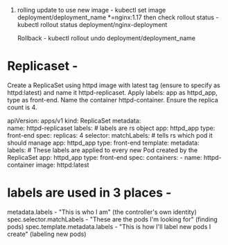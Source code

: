 1. rolling update to use new image - 
   kubectl set image deployment/deployment_name *=nginx:1.17
   then check rollout status - kubectl rollout status deployment/nginx-deployment
   
   Rollback - kubectl rollout undo deployment/deployment_name

# Replicaset - 
Create a ReplicaSet using httpd image with latest tag (ensure to specify as httpd:latest) and name it httpd-replicaset.
Apply labels: app as httpd_app, type as front-end.
Name the container httpd-container. Ensure the replica count is 4.

apiVersion: apps/v1
kind: ReplicaSet
metadata:               
  name: httpd-replicaset
  labels:                  # labels are rs object
    app: httpd_app
    type: front-end
spec:
  replicas: 4
  selector:
    matchLabels:            # tells rs which pod it should manage
      app: httpd_app
      type: front-end
  template:
    metadata:   
      labels:               # These labels are applied to every new Pod created by the ReplicaSet
        app: httpd_app
        type: front-end
    spec:
      containers:
      - name: httpd-container
        image: httpd:latest

# labels are used in 3 places - 
metadata.labels - "This is who I am" (the controller's own identity)
spec.selector.matchLabels - "These are the pods I'm looking for" (finding pods)
spec.template.metadata.labels - "This is how I'll label new pods I create" (labeling new pods)

 
